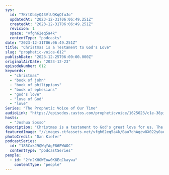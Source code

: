 ```yaml
---
sys:
  id: "7KrtOb4yQ43VlUQKqQfuJo"
  updatedAt: "2023-12-31T06:06:49.251Z"
  createdAt: "2023-12-31T06:06:49.251Z"
  revision: 1
  space: "vfgh62eq5a4k"
  contentType: "podcasts"
date: "2023-12-31T06:06:49.251Z"
title: "Christmas is a Testament to God's Love"
slug: "prophetic-voice-612"
publishDate: "2023-12-25T06:00:00.000Z"
originalAirDate: "2023-12-23"
episodeNumber: 612
keywords:
  - "christmas"
  - "book of john"
  - "book of philippians"
  - "book of ephesians"
  - "god's love"
  - "love of God"
  - "love"
Series: "The Prophetic Voice of Our Time"
audioLink: "https://episodes.castos.com/propheticvoice/1625023/c1e-38pijvg5wc6zmz7-xmpvv897tpop-dqcrgo.mp3"
hosts:
  - "Joshua Sosso"
description: "Christmas is a testament to God's great love for us. The most fulfilling thing we can do in life is learn how to give some of the love God gave us back to Him. So let us step into the calling He has for us and draw near to Him."
featuredImage: "//images.ctfassets.net/vfgh62eq5a4k/Bau7dhAgcw8X022y0aeUz/a1467b58ae6cf25992859ce1ce842aaa/dan-kiefer-uPl8fJ5Ce2M-unsplash__1_.jpg"
photoCredit: "Dan Kiefer"
podcastSeries:
  id: "185CxkJ9QWqYAgE86EWWOC"
  contentType: "podcastSeries"
people:
  - id: "2fn2KHOWEow0K6EqCkaywa"
    contentType: "people"
---
```


